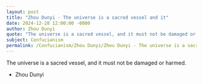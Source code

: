 ```yaml
---
layout: post
title: "Zhou Dunyi - The universe is a sacred vessel and it"
date: 2024-12-28 12:00:00 -0000
author: Zhou Dunyi
quote: "The universe is a sacred vessel, and it must not be damaged or harmed."
subject: Confucianism
permalink: /Confucianism/Zhou Dunyi/Zhou Dunyi - The universe is a sacred vessel and it
---
```


The universe is a sacred vessel, and it must not be damaged or harmed.

- Zhou Dunyi
